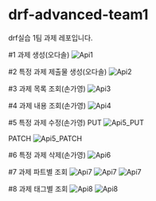 # drf-advanced-team1
drf실습 1팀 과제 레포입니다.

#1 과제 생성(오다솔)
![Api1](<https://github.com/likelion-Inha-12/drf-advanced-team1/blob/main/images/api1.png>)

#2 특정 과제 제출물 생성(오다솔)
![Api2](<https://github.com/likelion-Inha-12/drf-advanced-team1/blob/main/images/api2.png>)

#3 과제 목록 조회(손가영)
![Api3](<https://github.com/likelion-Inha-12/drf-advanced-team1/blob/main/images/api3.png>)

#4 과제 내용 조회(손가영)
![Api4](<https://github.com/likelion-Inha-12/drf-advanced-team1/blob/main/images/api4.png>)

#5 특정 과제 수정(손가영)
PUT
![Api5_PUT]()

PATCH
![Api5_PATCH](<https://github.com/likelion-Inha-12/drf-advanced-team1/blob/main/images/api5.png>)

#6 특정 과제 삭제(손가영)
![Api6](https://github.com/likelion-Inha-12/drf-advanced-team1/blob/main/images/api6.png)

#7 과제 파트별 조회
![Api7](https://github.com/likelion-Inha-12/drf-advanced-team1/blob/main/images/api7_ALL.png)
![Api7](https://github.com/likelion-Inha-12/drf-advanced-team1/blob/main/images/api7_BE.png)
![Api7](https://github.com/likelion-Inha-12/drf-advanced-team1/blob/main/images/api7_FE.png)

#8 과제 태그별 조회
![Api8](https://github.com/likelion-Inha-12/drf-advanced-team1/blob/main/images/api8_성공.png)
![Api8](https://github.com/likelion-Inha-12/drf-advanced-team1/blob/main/images/api8_실패.png)

